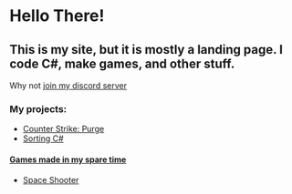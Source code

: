 # Hello There!
## This is my site, but it is mostly a landing page. I code C#, make games, and other stuff.
Why not [join my discord server](https://discord.gg/9ZXzEGd)
### My projects:
- [Counter Strike: Purge](CSPurge)
- [Sorting C#](sortingCsharp)
#### [Games made in my spare time](https://yellowsink.itch.io)
- [Space Shooter](https://yellowsink.itch.io/space-shooter)
